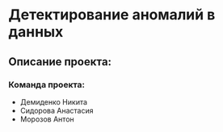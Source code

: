 # Детектирование аномалий в данных

## Описание проекта:

### Команда проекта:
- Демиденко Никита
- Сидорова Анастасия
- Морозов Антон
